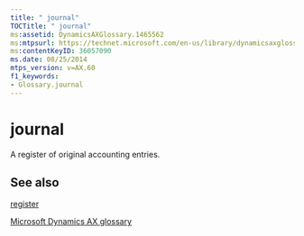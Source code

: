 ```yaml
---
title: " journal"
TOCTitle: " journal"
ms:assetid: DynamicsAXGlossary.1465562
ms:mtpsurl: https://technet.microsoft.com/en-us/library/dynamicsaxglossary.1465562(v=AX.60)
ms:contentKeyID: 36057090
ms.date: 08/25/2014
mtps_version: v=AX.60
f1_keywords:
- Glossary.journal
---
```


# journal

A register of original accounting entries.

## See also

[register](register.md)

[Microsoft Dynamics AX glossary](glossary/microsoft-dynamics-ax-glossary.md)

  


